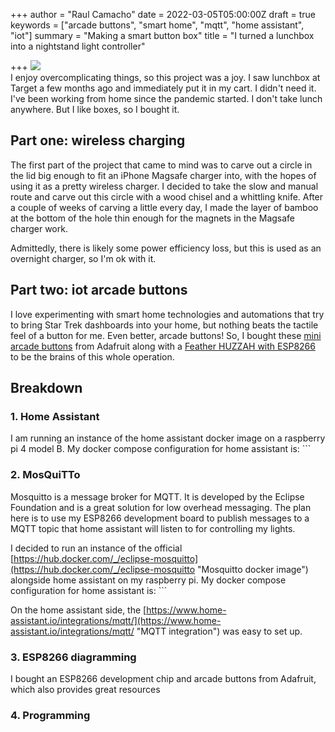 +++
author = "Raul Camacho"
date = 2022-03-05T05:00:00Z
draft = true
keywords = ["arcade buttons", "smart home", "mqtt", "home assistant", "iot"]
summary = "Making a smart button box"
title = "I turned a lunchbox into a nightstand light controller"

+++
![](/uploads/52fa0e5f-b6cd-4f58-aecb-5bcec8dba0f2.jpeg)  
I enjoy overcomplicating things, so this project was a joy. I saw lunchbox at Target a few months ago and immediately put it in my cart. I didn't need it. I've been working from home since the pandemic started. I don't take lunch anywhere. But I like boxes, so I bought it. 

## Part one: wireless charging

The first part of the project that came to mind was to carve out a circle in the lid big enough to fit an iPhone Magsafe charger into, with the hopes of using it as a pretty wireless charger. I decided to take the slow and manual route and carve out this circle with a wood chisel and a whittling knife. After a couple of weeks of carving a little every day, I made the layer of bamboo at the bottom of the hole thin enough for the magnets in the Magsafe charger work.

Admittedly, there is likely some power efficiency loss, but this is used as an overnight charger, so I'm ok with it.

## Part two: iot arcade buttons

I love experimenting with smart home technologies and automations that try to bring Star Trek dashboards into your home, but nothing beats the tactile feel of a button for me. Even better, arcade buttons! So, I bought these [mini arcade buttons](https://www.adafruit.com/product/3429) from Adafruit along with a [Feather HUZZAH with ESP8266](https://www.adafruit.com/product/2821) to be the brains of this whole operation.

## Breakdown

### 1. Home Assistant

I am running an instance of the home assistant docker image on a raspberry pi 4 model B. My docker compose configuration for home assistant is: \`\`\`

### 2. MosQuiTTo

Mosquitto is a message broker for MQTT. It is developed by the Eclipse Foundation and is a great solution for low overhead messaging. The plan here is to use my ESP8266 development board to publish messages to a MQTT topic that home assistant will listen to for controlling my lights.

I decided to run an instance of the official [https://hub.docker.com/_/eclipse-mosquitto](https://hub.docker.com/_/eclipse-mosquitto "Mosquitto docker image") alongside home assistant on my raspberry pi. My docker compose configuration for home assistant is: \`\`\`

On the home assistant side, the [https://www.home-assistant.io/integrations/mqtt/](https://www.home-assistant.io/integrations/mqtt/ "MQTT integration") was easy to set up.

### 3. ESP8266 diagramming

I bought an ESP8266 development chip and arcade buttons from Adafruit, which also provides great resources

### 4. Programming